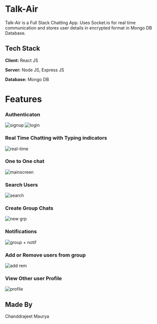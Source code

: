 
# Talk-Air

Talk-Air is a Full Stack Chatting App.
Uses Socket.io for real time communication and stores user details in encrypted format in Mongo DB Database.
## Tech Stack

**Client:** React JS

**Server:** Node JS, Express JS

**Database:** Mongo DB


# Features

### Authenticaton
![signup](https://github.com/Chandrajeetm/Chating-app/assets/94434424/377045d5-0d41-4ab8-bb62-e215e1b66af7)
![login](https://github.com/Chandrajeetm/Chating-app/assets/94434424/aa728ded-be16-43f2-87c0-d6127ff74600)


### Real Time Chatting with Typing indicators
![real-time](https://github.com/Chandrajeetm/Chating-app/assets/94434424/6895faa6-7a25-4798-ac5b-ece5e44f8b58)

### One to One chat
![mainscreen](https://github.com/Chandrajeetm/Chating-app/assets/94434424/da0ef96a-db91-4bbd-a40f-fef5564a3b86)

### Search Users
![search](https://github.com/Chandrajeetm/Chating-app/assets/94434424/0bd81048-b293-4c77-add6-a3ee08fd7d5b)

### Create Group Chats
![new grp](https://github.com/Chandrajeetm/Chating-app/assets/94434424/d045240e-2f5e-48bb-8a2d-316f73b41848)

### Notifications 
![group + notif](https://github.com/Chandrajeetm/Chating-app/assets/94434424/4b45539a-5246-491f-b6f4-c91cedd671de)

### Add or Remove users from group
![add rem](https://github.com/Chandrajeetm/Chating-app/assets/94434424/cbb80ff4-4d82-453f-bfc7-eefbc4a3bb11)

### View Other user Profile
![profile](https://github.com/Chandrajeetm/Chating-app/assets/94434424/f9732e7e-4904-4f34-a580-26005db6b374)

## Made By
Chanddrajeet Maurya

  
